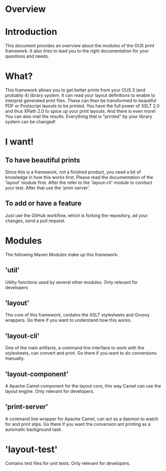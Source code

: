 Overview
========

# Introduction
This document provides an overview about the modules of the OUS print framework. It also tries to lead you to the right documentation for your questions and needs.

# What?
This framework allows you to get better prints from your OUS 3 (and probably 4) library system. It can read your layout definitions to enable to interpret generated print files. These can then be transformed to beautiful PDF or Postscript layouts to be printed. You have the full power of XSLT 2.0 and thus XPath 2.0 to spice up your print layouts. And there is even more! You can also mail the results. Everything that is "printed" by your library system can be changed!

# I want!
## To have beautiful prints
Since this is a framework, not a finished product, you need a bit of knowledge in how this works first. Please read the documentation of the 'layout' module first. After the refer to the 'layout-cli' module to conduct your test. After that use the 'print-server'.

## To add or have a feature
Just use the GitHub workflow, which is forking the repository, ad your changes, send a pull request.

# Modules

The following Maven Modules make up this framework:
## 'util'
Utility functions used by several other modules. Only relevant for developers
## 'layout'
The core of this framework, contains the XSLT stylesheets and Groovy wrappers. Go there if you want to understand how this works.
## 'layout-cli' 
One of the main artifacts, a command line interface to work with the stylesheets, can convert and print. Go there if you want to do conversions manually.
## 'layout-component'
A Apache Camel component for the layout core, this way Camel can use the layout engine. Only relevant for developers.
## 'print-server'
A command line wrapper for Apache Camel, can act as a daemon to watch for and print slips. Go there if you want the conversion ant printing as a automatic background task.
# 'layout-test'
Contains test files for unit tests. Only relevant for developers.